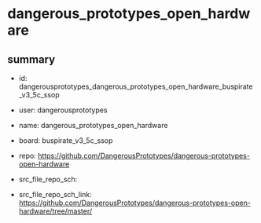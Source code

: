# dangerous_prototypes_open_hardware
 
## summary 
* id: dangerousprototypes_dangerous_prototypes_open_hardware_buspirate_v3_5c_ssop
* user: dangerousprototypes
* name: dangerous_prototypes_open_hardware
* board: buspirate_v3_5c_ssop
* repo: https://github.com/DangerousPrototypes/dangerous-prototypes-open-hardware



* src_file_repo_sch: 
* src_file_repo_sch_link: https://github.com/DangerousPrototypes/dangerous-prototypes-open-hardware/tree/master/




